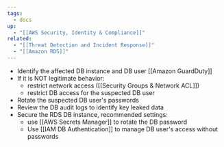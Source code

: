```yaml
---
tags:
  - docs
up:
  - "[[AWS Security, Identity & Compliance]]"
related:
  - "[[Threat Detection and Incident Response]]"
  - "[[Amazon RDS]]"
---
```

- Identify the affected DB instance and DB user [[Amazon GuardDuty]]
- If it is NOT legitimate behavior:
	- restrict network access ([[Security Groups & Network ACL]])
	- restrict DB access for the suspected DB user
- Rotate the suspected DB user's passwords
- Review the DB audit logs to identify key leaked data
- Secure the RDS DB instance, recommended settings:
	- use [[AWS Secrets Manager]] to rotate the DB password
	- Use [[IAM DB Authentication]] to manage DB user's access without passwords